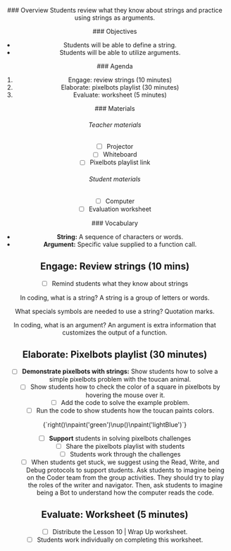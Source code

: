 <header title='pixelbot colors' subtitle='plugged' bgColor='#C2DACC'/>

<notable>

<iconp src='/icons/activity.png'>### Overview</iconp>
Students review what they know about strings and practice using strings as arguments.


<iconp src='/icons/objectives.png'>### Objectives</iconp>

- Students will be able to define a string.
- Students will be able to utilize arguments.

<iconp src='/icons/agenda.png'>### Agenda</iconp>

1. Engage: review strings (10 minutes)
2. Elaborate: pixelbots playlist (30 minutes)
3. Evaluate: worksheet (5 minutes)

<note>

<iconp src='/icons/materials.png'>### Materials</iconp>

###### Teacher materials
- [ ] Projector
- [ ] Whiteboard
- [ ] Pixelbots playlist link

###### Student materials
- [ ] Computer
- [ ] Evaluation worksheet

<iconp src='/icons/vocab.png'>### Vocabulary</iconp>

- **String:** A sequence of characters or words.
- **Argument:** Specific value supplied to a function call.

</note>

## Engage: Review strings (10 mins)

- [ ] Remind students what they know about strings

<iconp type='question'> In coding, what is a string? </iconp>
<iconp type='answer'>A string is a group of letters or words.</iconp>

<iconp type='question'>What specials symbols are needed to use a string?</iconp>
<iconp type='answer'>Quotation marks.</iconp>

<iconp type='question'> In coding, what is an argument? </iconp>
<iconp type='answer'>An argument is extra information that customizes the output of a function.</iconp>

## Elaborate: Pixelbots playlist (30 minutes)

- [ ] **Demonstrate pixelbots with strings:** Show students how to solve a simple pixelbots problem with the toucan animal.
	- [ ] Show students how to check the color of a square in pixelbots by hovering the mouse over it.
	- [ ] Add the code to solve the example problem.
	- [ ] Run the code to show students how the toucan paints colors.

<note type='key' title='code example'>
<codebox>{`right()\npaint('green')\nup()\npaint('lightBlue')`}</codebox>
</note>

- [ ] **Support** students in solving pixelbots challenges
	- [ ] Share the pixelbots playlist with students
	- [ ] Students work through the challenges
	- [ ] When students get stuck, we suggest using the Read, Write, and Debug protocols to support students. Ask students to imagine being on the Coder team from the group activities. They should try to play the roles of the writer and navigator. Then, ask students to imagine being a Bot to understand how the computer reads the code.

## Evaluate: Worksheet (5 minutes)

- [ ] Distribute the Lesson 10 | Wrap Up worksheet.
- [ ] Students work individually on completing this worksheet.

</notable>

